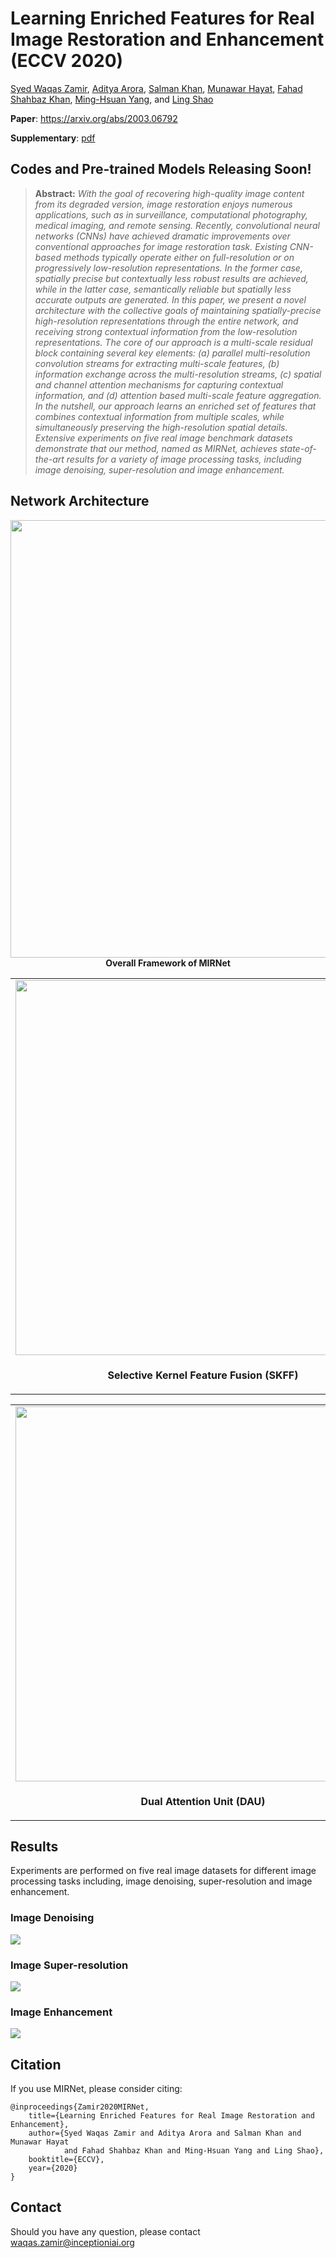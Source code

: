 # Learning Enriched Features for Real Image Restoration and Enhancement (ECCV 2020)

[Syed Waqas Zamir](https://scholar.google.es/citations?user=WNGPkVQAAAAJ&hl=en), [Aditya Arora](https://adityac8.github.io/), [Salman Khan](https://salman-h-khan.github.io/), [Munawar Hayat](https://scholar.google.com/citations?user=Mx8MbWYAAAAJ&hl=en), [Fahad Shahbaz Khan](https://scholar.google.es/citations?user=zvaeYnUAAAAJ&hl=en), [Ming-Hsuan Yang](https://scholar.google.com/citations?user=p9-ohHsAAAAJ&hl=en), and [Ling Shao](https://scholar.google.com/citations?user=z84rLjoAAAAJ&hl=en)

**Paper**: https://arxiv.org/abs/2003.06792

**Supplementary**: [pdf](https://drive.google.com/file/d/1QIKp7h7Rd85odaS6bDoeDGXb0VLKo8I9/view?usp=sharing)

## Codes and Pre-trained Models Releasing Soon! 

> **Abstract:** *With the goal of recovering high-quality image content from its degraded version, image restoration enjoys numerous applications, such as in surveillance, computational photography, medical imaging, and remote sensing.  Recently, convolutional neural networks (CNNs) have achieved dramatic improvements over conventional approaches for image restoration task. Existing CNN-based methods typically operate either on full-resolution or on progressively low-resolution representations. In the former case, spatially precise but contextually less robust results are achieved, while in the latter case, semantically reliable but spatially less accurate outputs are generated. In this paper, we present a novel architecture with the collective goals of maintaining spatially-precise high-resolution representations through the entire network, and receiving strong contextual information from the low-resolution representations.  The core of our approach is a multi-scale residual block containing several key elements: (a) parallel multi-resolution convolution streams for extracting multi-scale features, (b) information exchange across the multi-resolution streams, (c) spatial and channel attention mechanisms for capturing contextual information, and (d) attention based multi-scale feature aggregation. In the nutshell, our approach learns an enriched set of features that combines contextual information from multiple scales, while simultaneously preserving the high-resolution spatial details. Extensive experiments on five real image benchmark datasets demonstrate that our method, named as MIRNet, achieves state-of-the-art results for a variety of image processing tasks, including image denoising, super-resolution and image enhancement.* 

## Network Architecture
<p align="center">
  <img src = "https://i.imgur.com/vmywppl.png" width="700">
  <br/>
  <b> Overall Framework of MIRNet </b>
</p>

<table>
  <tr>
    <td> <img src = "https://i.imgur.com/tqpje3M.png" width="600"> </td>
    <td> <img src = "https://i.imgur.com/DQ6SYaH.png" width="300"> </td>
  </tr>
  <tr>
    <td><p align="center"><b>Selective Kernel Feature Fusion (SKFF)</b></p></td>
    <td><p align="center"> <b>Downsampling Module</b></p></td>
  </tr>
</table>

<table>
<tr>
    <td> <img src = "https://i.imgur.com/FmHQ0VD.png" width="600"> </td>
    <td> <img src = "https://i.imgur.com/aOAFSkq.png" width="300"> </td>
  </tr>
  <tr>
    <td><p align="center"><b>Dual Attention Unit (DAU)</b></p></td>
    <td><p align="center"><b>Upsampling Module</b></p></td>
  </tr>
</table>


## Results
Experiments are performed on five real image datasets for different image processing tasks including, image denoising, super-resolution and image enhancement.

### Image Denoising

<img src = "https://i.imgur.com/te123qk.png" >

### Image Super-resolution 

<img src = "https://i.imgur.com/pBdUPXa.png" >

### Image Enhancement

<img src = "https://i.imgur.com/TZRBlux.png" >

## Citation
If you use MIRNet, please consider citing:

    @inproceedings{Zamir2020MIRNet,
        title={Learning Enriched Features for Real Image Restoration and Enhancement},
        author={Syed Waqas Zamir and Aditya Arora and Salman Khan and Munawar Hayat
                and Fahad Shahbaz Khan and Ming-Hsuan Yang and Ling Shao},
        booktitle={ECCV},
        year={2020}
    }

## Contact
Should you have any question, please contact waqas.zamir@inceptioniai.org
